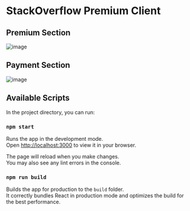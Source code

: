 # StackOverflow Premium Client

## Premium Section
![image](https://github.com/HimanshuGupta-p1/StackOverflow-Client/assets/87177106/23254692-f727-4426-a80c-ccde6f11c8f2)

## Payment Section
![image](https://github.com/HimanshuGupta-p1/StackOverflow-Client/assets/87177106/e0af9e75-24f5-4e28-9431-34b3f17d6ed4)



## Available Scripts

In the project directory, you can run:

### `npm start`

Runs the app in the development mode.\
Open [http://localhost:3000](http://localhost:3000) to view it in your browser.

The page will reload when you make changes.\
You may also see any lint errors in the console.

### `npm run build`

Builds the app for production to the `build` folder.\
It correctly bundles React in production mode and optimizes the build for the best performance.

